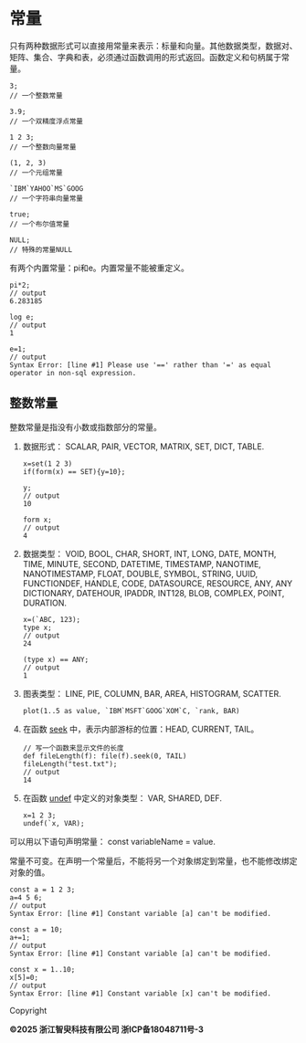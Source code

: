 # 常量

只有两种数据形式可以直接用常量来表示：标量和向量。其他数据类型，数据对、矩阵、集合、字典和表，必须通过函数调用的形式返回。函数定义和句柄属于常量。

```
3;
// 一个整数常量

3.9;
// 一个双精度浮点常量

1 2 3;
// 一个整数向量常量

(1, 2, 3)
// 一个元组常量

`IBM`YAHOO`MS`GOOG
// 一个字符串向量常量

true;
// 一个布尔值常量

NULL;
// 特殊的常量NULL
```

有两个内置常量：pi和e。内置常量不能被重定义。

```
pi*2;
// output
6.283185

log e;
// output
1

e=1;
// output
Syntax Error: [line #1] Please use '==' rather than '=' as equal operator in non-sql expression.
```

## 整数常量

整数常量是指没有小数或指数部分的常量。

1. 数据形式： SCALAR, PAIR, VECTOR, MATRIX, SET, DICT, TABLE.

   ```
   x=set(1 2 3)
   if(form(x) == SET){y=10};

   y;
   // output
   10

   form x;
   // output
   4
   ```
2. 数据类型： VOID, BOOL, CHAR, SHORT, INT, LONG, DATE, MONTH,
   TIME, MINUTE, SECOND, DATETIME, TIMESTAMP, NANOTIME, NANOTIMESTAMP, FLOAT,
   DOUBLE, SYMBOL, STRING, UUID, FUNCTIONDEF, HANDLE, CODE, DATASOURCE,
   RESOURCE, ANY, ANY DICTIONARY, DATEHOUR, IPADDR, INT128, BLOB, COMPLEX,
   POINT, DURATION.

   ```
   x=(`ABC, 123);
   type x;
   // output
   24

   (type x) == ANY;
   // output
   1
   ```
3. 图表类型： LINE, PIE, COLUMN, BAR, AREA, HISTOGRAM,
   SCATTER.

   ```
   plot(1..5 as value, `IBM`MSFT`GOOG`XOM`C, `rank, BAR)
   ```
4. 在函数 [seek](../../funcs/s/seek.html)
   中，表示内部游标的位置：HEAD, CURRENT, TAIL。

   ```
   // 写一个函数来显示文件的长度
   def fileLength(f): file(f).seek(0, TAIL)
   fileLength("test.txt");
   // output
   14
   ```
5. 在函数 [undef](../../funcs/u/undef.html)
   中定义的对象类型： VAR, SHARED, DEF.

   ```
   x=1 2 3;
   undef(`x, VAR);
   ```

可以用以下语句声明常量： const variableName = value.

常量不可变。在声明一个常量后，不能将另一个对象绑定到常量，也不能修改绑定对象的值。

```
const a = 1 2 3;
a=4 5 6;
// output
Syntax Error: [line #1] Constant variable [a] can't be modified.

const a = 10;
a+=1;
// output
Syntax Error: [line #1] Constant variable [a] can't be modified.

const x = 1..10;
x[5]=0;
// output
Syntax Error: [line #1] Constant variable [x] can't be modified.
```

Copyright

**©2025 浙江智臾科技有限公司 浙ICP备18048711号-3**
